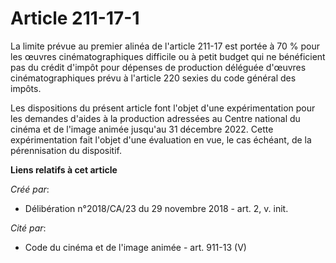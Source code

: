 # Article 211-17-1

La limite prévue au premier alinéa de l'article 211-17 est portée à 70 % pour les œuvres cinématographiques difficile ou à
petit budget qui ne bénéficient pas du crédit d'impôt pour dépenses de production déléguée d'œuvres cinématographiques prévu
à l'article 220 sexies du code général des impôts.

Les dispositions du présent article font l'objet d'une expérimentation pour les demandes d'aides à la production adressées au
Centre national du cinéma et de l'image animée jusqu'au 31 décembre 2022. Cette expérimentation fait l'objet d'une évaluation
en vue, le cas échéant, de la pérennisation du dispositif.

**Liens relatifs à cet article**

_Créé par_:

  - Délibération n°2018/CA/23 du 29 novembre 2018 - art. 2, v. init.

_Cité par_:

  - Code du cinéma et de l'image animée - art. 911-13 (V)
